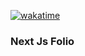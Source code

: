 [![wakatime](https://wakatime.com/badge/user/d7fffb39-631e-454c-9cce-bb60e92d14c5/project/018b0f13-e608-41e2-8597-27f2de9d96dd.svg)](https://wakatime.com/badge/user/d7fffb39-631e-454c-9cce-bb60e92d14c5/project/018b0f13-e608-41e2-8597-27f2de9d96dd)

### Next Js Folio

<img src="" width="auto"/>
